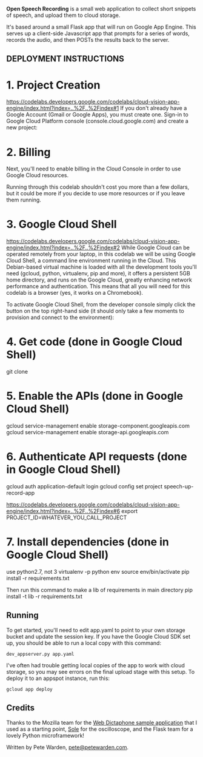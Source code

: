 **Open Speech Recording** is a small web application to collect short snippets
of speech, and upload them to cloud storage.

It's based around a small Flask app that will run on Google App Engine. This
serves up a client-side Javascript app that prompts for a series of words,
records the audio, and then POSTs the results back to the server.

## DEPLOYMENT INSTRUCTIONS

# 1. Project Creation
https://codelabs.developers.google.com/codelabs/cloud-vision-app-engine/index.html?index=..%2F..%2Findex#1
If you don't already have a Google Account (Gmail or Google Apps), you must create one. Sign-in to Google Cloud Platform console (console.cloud.google.com) and create a new project:

# 2. Billing
Next, you'll need to enable billing in the Cloud Console in order to use Google Cloud resources.

Running through this codelab shouldn't cost you more than a few dollars, but it could be more if you decide to use more resources or if you leave them running.

# 3. Google Cloud Shell
https://codelabs.developers.google.com/codelabs/cloud-vision-app-engine/index.html?index=..%2F..%2Findex#2
While Google Cloud can be operated remotely from your laptop, in this codelab we will be using Google Cloud Shell, a command line environment running in the Cloud. This Debian-based virtual machine is loaded with all the development tools you'll need (gcloud, python, virtualenv, pip and more), it offers a persistent 5GB home directory, and runs on the Google Cloud, greatly enhancing network performance and authentication. This means that all you will need for this codelab is a browser (yes, it works on a Chromebook).

To activate Google Cloud Shell, from the developer console simply click the button on the top right-hand side (it should only take a few moments to provision and connect to the environment):

# 4. Get code (done in Google Cloud Shell)
git clone

# 5. Enable the APIs (done in Google Cloud Shell)
gcloud service-management enable storage-component.googleapis.com
gcloud service-management enable storage-api.googleapis.com


# 6. Authenticate API requests (done in Google Cloud Shell)

gcloud auth application-default login
gcloud config set project speech-up-record-app


https://codelabs.developers.google.com/codelabs/cloud-vision-app-engine/index.html?index=..%2F..%2Findex#6
export PROJECT_ID=WHATEVER_YOU_CALL_PROJECT

# 7. Install dependencies (done in Google Cloud Shell)
use python2.7, not 3
virtualenv -p python env
source env/bin/activate
pip install -r requirements.txt

Then run this command to make a lib of requirements in main directory
pip install -t lib -r requirements.txt


## Running

To get started, you'll need to edit app.yaml to point to your own storage bucket
and update the session key. If you have the Google Cloud SDK set up, you should
be able to run a local copy with this command:

```
dev_appserver.py app.yaml
```

I've often had trouble getting local copies of the app to work with cloud
storage, so you may see errors on the final upload stage with this setup. To
deploy it to an appspot instance, run this:

```
gcloud app deploy
```

## Credits

Thanks to the Mozilla team for the [Web Dictaphone sample application](https://developer.mozilla.org/en-US/docs/Web/API/MediaStream_Recording_API/Using_the_MediaStream_Recording_API#A_sample_application_Web_Dictaphone)
that I used as a starting point, [Sole](https://soledadpenades.com/) for the
oscilloscope, and the Flask team for a lovely Python microframework!

Written by Pete Warden, pete@petewarden.com.

